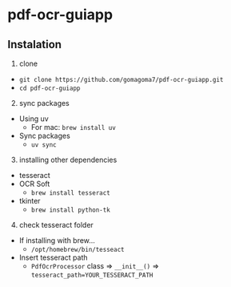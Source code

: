 # pdf-ocr-guiapp

## Instalation

1. clone
  - `git clone https://github.com/gomagoma7/pdf-ocr-guiapp.git`
  - `cd pdf-ocr-guiapp`
2. sync packages
  - Using uv
    - For mac: `brew install uv`
  - Sync packages
    - `uv sync`
3. installing other dependencies
  - tesseract
  - OCR Soft
    - `brew install tesseract`
  - tkinter
    - `brew install python-tk`
4. check tesseract folder
  - If installing with brew... 
    - `/opt/homebrew/bin/tesseact`
  - Insert tesseract path
    - `PdfOcrProcessor` class => `__init__()` => `tesseract_path=YOUR_TESSERACT_PATH`